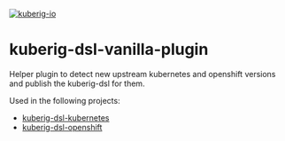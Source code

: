 [![kuberig-io](https://circleci.com/gh/kuberig-io/kuberig-dsl-vanilla-plugin.svg?style=svg)](https://app.circleci.com/pipelines/github/kuberig-io/kuberig-dsl-vanilla-plugin)

# kuberig-dsl-vanilla-plugin
Helper plugin to detect new upstream kubernetes and openshift versions and publish the kuberig-dsl for them.

Used in the following projects:
- [kuberig-dsl-kubernetes](https://github.com/kuberig-io/kuberig-dsl-kubernetes)
- [kuberig-dsl-openshift](https://github.com/kuberig-io/kuberig-dsl-openshift)